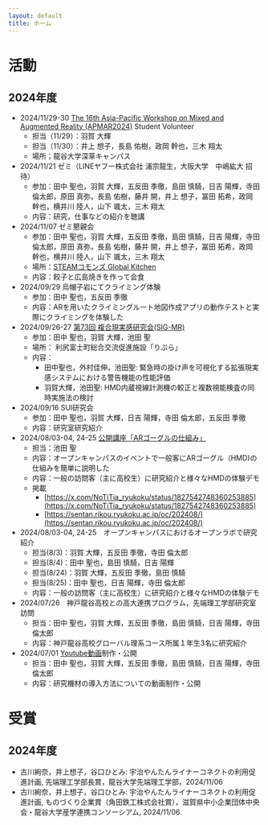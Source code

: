 ```yaml
---
layout: default
title: ホーム
---
```


# 活動
## 2024年度
- 2024/11/29-30 [The 16th Asia-Pacific Workshop on Mixed and Augmented Reality (APMAR2024)](https://sigmr.vrsj.org/apmar2024/) Student Volunteer
  -  担当（11/29）：羽賀 大輝
  -  担当（11/30）：井上 想子，長島 佑樹，政岡 幹也，三木 翔太
  -  場所；龍谷大学深草キャンパス
- 2024/11/21 ゼミ（LINEヤフー株式会社 浦宗龍生，大阪大学　中嶋紘大 招待）
  - 参加：田中	聖也，羽賀 大輝，五反田 季徹，島田 慎騎，日吉 陽輝，寺田 倫太郎，原田 真弥，長島 佑樹，藤井 開，井上 想子，冨田 拓希，政岡 幹也，横井川 陸人，山下 颯太，三木 翔太
  - 内容：研究，仕事などの紹介を聴講
- 2024/11/07 ゼミ懇親会
  - 参加：田中	聖也，羽賀 大輝，五反田 季徹，島田 慎騎，日吉 陽輝，寺田 倫太郎，原田 真弥，長島 佑樹，藤井 開，井上 想子，冨田 拓希，政岡 幹也，横井川 陸人，山下 颯太，三木 翔太
  - 場所：[STEAMコモンズ Global Kitchen](https://steam.ryukoku.ac.jp/kitchen/)
  - 内容：餃子と広島焼きを作って会食
- 2024/09/29 烏帽子岩にてクライミング体験
  - 参加：田中 聖也，五反田 季徹
  - 内容：ARを用いたクライミングルート地図作成アプリの動作テストと実際にクライミングを体験した
- 2024/09/26-27 [第73回 複合現実感研究会(SIG-MR)](https://sigmr.vrsj.org/events/2024Sep.html)
  - 参加：田中 聖也，羽賀 大輝，池田 聖
  - 場所： 利尻富士町総合交流促進施設「りぷら」
  - 内容：
    - 田中聖也，外村佳伸，池田聖: 緊急時の掛け声を可視化する拡張現実感システムにおける警告機能の性能評価
    - 羽賀大輝，池田聖: HMD内蔵視線計測機の較正と複数視能検査の同時実施法の検討
- 2024/09/16 SUI研究会
  - 参加：田中 聖也，羽賀 大輝，日吉 陽輝，寺田 倫太郎，五反田 季徹
  - 内容：研究室研究紹介 
- 2024/08/03-04, 24-25 [公開講座「ARゴーグルの仕組み」](https://www.imi.ryukoku.ac.jp/?p=17301)
  - 担当：池田 聖
  - 内容：オープンキャンパスのイベントで一般客にARゴーグル（HMD)の仕組みを簡単に説明した
  - 内容：一般の訪問客（主に高校生）に研究紹介と様々なHMDの体験デモ
  - 掲載
    - [https://x.com/NoTiTia_ryukoku/status/1827542748360253885](https://x.com/NoTiTia_ryukoku/status/1827542748360253885)
    - [https://sentan.rikou.ryukoku.ac.jp/oc/202408/](https://sentan.rikou.ryukoku.ac.jp/oc/202408/)
- 2024/08/03-04, 24-25　オープンキャンパスにおけるオープンラボで研究紹介
  - 担当(8/3)：羽賀 大輝，五反田 季徹，寺田 倫太郎
  - 担当(8/4)：田中 聖也，島田 慎騎，日吉 陽輝
  - 担当(8/24)：羽賀 大輝，五反田 季徹，島田 慎騎
  - 担当(8/25)：田中 聖也，日吉 陽輝，寺田	倫太郎
  - 内容：一般の訪問客（主に高校生）に研究紹介と様々なHMDの体験デモ
- 2024/07/26　神戸龍谷高校との高大連携プログラム，先端理工学部研究室訪問 
  - 担当：田中 聖也，羽賀 大輝，五反田 季徹，島田 慎騎，日吉 陽輝，寺田 倫太郎
  - 内容：神戸龍谷高校グローバル理系コース所属１年生3名に研究紹介
- 2024/07/01 [Youtube動画](https://www.youtube.com/playlist?list=PLPgu3868ETDYH1NBxLGaWJTwfpsBPXmF1)制作・公開
  - 担当：田中 聖也，羽賀 大輝，五反田 季徹，島田 慎騎，日吉 陽輝，寺田 倫太郎
  - 内容：研究機材の導入方法についての動画制作・公開
 
# 受賞
## 2024年度
- 古川絢奈，井上想子，谷口ひとみ: 宇治やんたんライナーコネクトの利用促進計画, 先端理工学部長賞，龍谷大学先端理工学部，2024/11/06
- 古川絢奈，井上想子，谷口ひとみ: 宇治やんたんライナーコネクトの利用促進計画, ものづくり企業賞（角田鉄工株式会社賞），滋賀県中小企業団体中央会・龍谷大学産学連携コンソーシアム, 2024/11/06.

